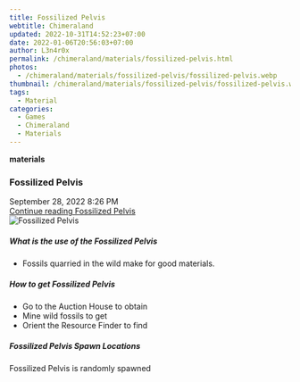 ```yaml
---
title: Fossilized Pelvis
webtitle: Chimeraland
updated: 2022-10-31T14:52:23+07:00
date: 2022-01-06T20:56:03+07:00
author: L3n4r0x
permalink: /chimeraland/materials/fossilized-pelvis.html
photos:
  - /chimeraland/materials/fossilized-pelvis/fossilized-pelvis.webp
thumbnail: /chimeraland/materials/fossilized-pelvis/fossilized-pelvis.webp
tags:
  - Material
categories:
  - Games
  - Chimeraland
  - Materials
---
```


<section id="bootstrap-wrapper"><link rel="stylesheet" href="https://cdn.statically.io/gh/dimaslanjaka/Web-Manajemen/40ac3225/css/bootstrap-4.5-wrapper.css"/><div class="row g-0 border rounded overflow-hidden flex-md-row mb-4 shadow-sm position-relative"><div class="col p-4 d-flex flex-column position-static"><strong class="d-inline-block mb-2 text-success">materials</strong><h3 class="mb-0">Fossilized Pelvis</h3><div class="mb-1 text-muted">September 28, 2022 8:26 PM</div><a href="#" class="stretched-link d-none">Continue reading Fossilized Pelvis</a></div><div class="col-auto d-none d-lg-block"><img src="/chimeraland/materials/fossilized-pelvis/fossilized-pelvis.webp" alt="Fossilized Pelvis"/></div></div><div class="row"><div class="col-lg-6 col-12 mb-2"><div class="card"><div class="card-body"><h5 class="card-title">What is the use of the Fossilized Pelvis</h5><div class="card-text"><ul><li>Fossils quarried in the wild make for good materials.</li></ul></div></div></div></div><div class="col-lg-6 col-12 mb-2"><div class="card"><div class="card-body"><h5 class="card-title">How to get Fossilized Pelvis</h5><div class="card-text"><ul><li>Go to the Auction House to obtain</li><li>Mine wild fossils to get</li><li>Orient the Resource Finder to find</li></ul></div></div></div></div><div class="col-12 mb-2"><h5>Fossilized Pelvis Spawn Locations</h5><p>Fossilized Pelvis is randomly spawned</p></div></div></section>